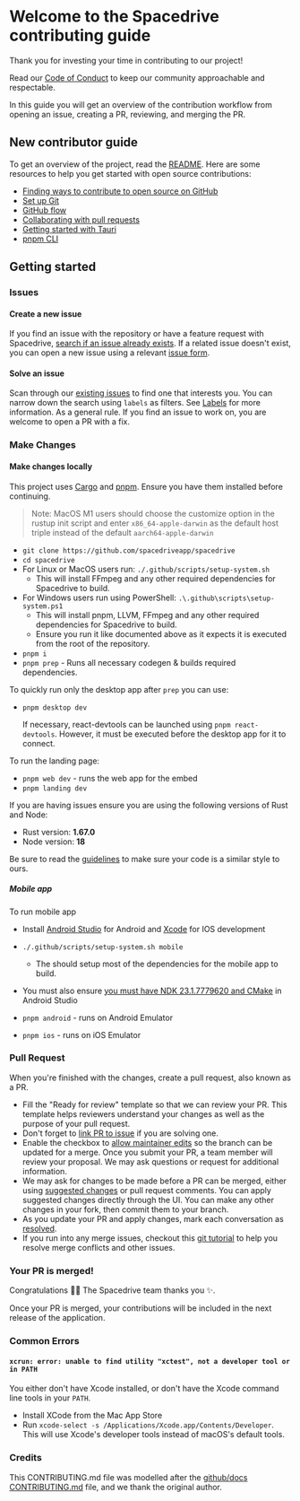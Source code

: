 # Welcome to the Spacedrive contributing guide

Thank you for investing your time in contributing to our project!

Read our [Code of Conduct](./CODE_OF_CONDUCT.md) to keep our community approachable and respectable.

In this guide you will get an overview of the contribution workflow from opening an issue, creating a PR, reviewing, and merging the PR.

## New contributor guide

To get an overview of the project, read the [README](README.md). Here are some resources to help you get started with open source contributions:

- [Finding ways to contribute to open source on GitHub](https://docs.github.com/en/get-started/exploring-projects-on-github/finding-ways-to-contribute-to-open-source-on-github)
- [Set up Git](https://docs.github.com/en/get-started/quickstart/set-up-git)
- [GitHub flow](https://docs.github.com/en/get-started/quickstart/github-flow)
- [Collaborating with pull requests](https://docs.github.com/en/github/collaborating-with-pull-requests)
- [Getting started with Tauri](https://tauri.app/v1/guides/getting-started/prerequisites)
- [pnpm CLI](https://pnpm.io/pnpm-cli)

## Getting started

### Issues

#### Create a new issue

If you find an issue with the repository or have a feature request with Spacedrive, [search if an issue already exists](https://docs.github.com/en/github/searching-for-information-on-github/searching-on-github/searching-issues-and-pull-requests#search-by-the-title-body-or-comments). If a related issue doesn't exist, you can open a new issue using a relevant [issue form](https://github.com/spacedriveapp/spacedrive/issues/new/choose).

#### Solve an issue

Scan through our [existing issues](https://github.com/spacedriveapp/spacedrive/issues) to find one that interests you. You can narrow down the search using `labels` as filters. See [Labels](https://github.com/spacedriveapp/spacedrive/labels) for more information. As a general rule. If you find an issue to work on, you are welcome to open a PR with a fix.

### Make Changes

#### Make changes locally

This project uses [Cargo](https://doc.rust-lang.org/cargo/getting-started/installation.html) and [pnpm](https://pnpm.io/installation). Ensure you have them installed before continuing.

> Note: MacOS M1 users should choose the customize option in the rustup init script and enter `x86_64-apple-darwin` as the default host triple instead of the default `aarch64-apple-darwin`

- `git clone https://github.com/spacedriveapp/spacedrive`
- `cd spacedrive`
- For Linux or MacOS users run: `./.github/scripts/setup-system.sh`
  - This will install FFmpeg and any other required dependencies for Spacedrive to build.
- For Windows users run using PowerShell: `.\.github\scripts\setup-system.ps1`
  - This will install pnpm, LLVM, FFmpeg and any other required dependencies for Spacedrive to build.
  - Ensure you run it like documented above as it expects it is executed from the root of the repository.
- `pnpm i`
- `pnpm prep` - Runs all necessary codegen & builds required dependencies.

To quickly run only the desktop app after `prep` you can use:

- `pnpm desktop dev`

  If necessary, react-devtools can be launched using `pnpm react-devtools`.
  However, it must be executed before the desktop app for it to connect.

To run the landing page:

- `pnpm web dev` - runs the web app for the embed
- `pnpm landing dev`

If you are having issues ensure you are using the following versions of Rust and Node:

- Rust version: **1.67.0**
- Node version: **18**

Be sure to read the [guidelines](https://spacedrive.com/docs/developers/prerequisites/guidelines) to make sure your code is a similar style to ours.

##### Mobile app

To run mobile app

- Install [Android Studio](https://developer.android.com/studio) for Android and [Xcode](https://apps.apple.com/au/app/xcode/id497799835) for IOS development
- `./.github/scripts/setup-system.sh mobile`

  - The should setup most of the dependencies for the mobile app to build.

- You must also ensure [you must have NDK 23.1.7779620 and CMake](https://developer.android.com/studio/projects/install-ndk#default-version) in Android Studio
- `pnpm android` - runs on Android Emulator
- `pnpm ios` - runs on iOS Emulator

### Pull Request

When you're finished with the changes, create a pull request, also known as a PR.

- Fill the "Ready for review" template so that we can review your PR. This template helps reviewers understand your changes as well as the purpose of your pull request.
- Don't forget to [link PR to issue](https://docs.github.com/en/issues/tracking-your-work-with-issues/linking-a-pull-request-to-an-issue) if you are solving one.
- Enable the checkbox to [allow maintainer edits](https://docs.github.com/en/github/collaborating-with-issues-and-pull-requests/allowing-changes-to-a-pull-request-branch-created-from-a-fork) so the branch can be updated for a merge.
  Once you submit your PR, a team member will review your proposal. We may ask questions or request for additional information.
- We may ask for changes to be made before a PR can be merged, either using [suggested changes](https://docs.github.com/en/github/collaborating-with-issues-and-pull-requests/incorporating-feedback-in-your-pull-request) or pull request comments. You can apply suggested changes directly through the UI. You can make any other changes in your fork, then commit them to your branch.
- As you update your PR and apply changes, mark each conversation as [resolved](https://docs.github.com/en/github/collaborating-with-issues-and-pull-requests/commenting-on-a-pull-request#resolving-conversations).
- If you run into any merge issues, checkout this [git tutorial](https://lab.github.com/githubtraining/managing-merge-conflicts) to help you resolve merge conflicts and other issues.

### Your PR is merged!

Congratulations :tada::tada: The Spacedrive team thanks you :sparkles:.

Once your PR is merged, your contributions will be included in the next release of the application.

### Common Errors

#### `xcrun: error: unable to find utility "xctest", not a developer tool or in PATH`

You either don't have Xcode installed, or don't have the Xcode command line tools in your `PATH`.

- Install XCode from the Mac App Store
- Run `xcode-select -s /Applications/Xcode.app/Contents/Developer`.
  This will use Xcode's developer tools instead of macOS's default tools.

### Credits

This CONTRIBUTING.md file was modelled after the [github/docs CONTRIBUTING.md](https://github.com/github/docs/blob/main/CONTRIBUTING.md) file, and we thank the original author.
